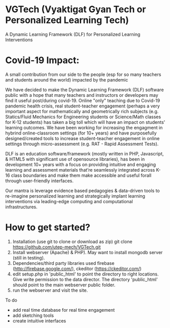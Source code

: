 # VGTech (Vyaktigat Gyan Tech or Personalized Learning Tech)
A Dynamic Learning Framework (DLF) for Personalized Learning Interventions 

# Covid-19 Impact: 
A small contribution from our side to the people (esp for so many teachers and students around the world) impacted by the pandemic

We have decided to make the Dynamic Learning Framework (DLF) software public with a hope that many teachers and instructors or developers may find it useful post/during covid-19. Online "only" teaching due to Covid-19 pandemic health crisis, real student-teacher engagement (perhaps a very important aspect for mathematically and geometrically rich subjects (e.g. Statics/Fluid Mechanics for Engineering students or Science/Math classes for K-12 students)  has taken a big toll which will have an impact on students' learning outcomes. We have been working for increasing the engagment in hybrind online-classroom settings (for 10+ years) and have purposefully designed/created tools to increase student-teacher engagement in online settings through micro-assessment (e.g. RAT - Rapid Assessment Tests). 

DLF is an education software/framework (mostly written in PHP, Javascript, & HTML5 with significant use of opensource libraries), has been in development 10+ years with a focus on providing intuitive and engaging learning and assessment materials that’re seamlessly integrated across K-16 class boundaries and make them make accessible and useful forall through user-friendly interfaces. 

Our mantra is leverage evidence based pedagogies & data-driven tools to re-imagine personalized learning and strategically implant learning interventions via leading-edge computing and computational infrastructures.

# How to get started? 
1) Installation (use git to clone or download as zip)
git clone https://github.com/utep-mech/VGTech.git 
2) Install webserver (Apache) & PHP). May want to install mongodb server (still in testing). 
3) Dependencies/third party libraries used
firebase (http://firebase.google.com/), ckeditor (https://ckeditor.com/)
4) edit setup.php in 'public_html' to point the directory to right locations. Give write permission to the data director. The directory 'public_html' should point to the main webserver public folder.
5) run the webserver and visit the site.

To do
- add real time database for real time engagement
- add sketching tools
- create intuitive interfaces







